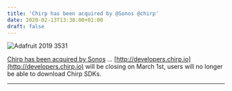 ```yaml
---
title: 'Chirp has been acquired by @Sonos @chirp'
date: 2020-02-13T13:38:00+01:00
draft: false
---
```


![Adafruit 2019 3531](https://cdn-blog.adafruit.com/uploads/2020/02/adafruit_2019_3531.jpg)

[Chirp has been acquired by Sonos](https://chirp.io/?utm_content=116720614&utm_medium=social&utm_source=twitter&hss_channel=tw-465021137) … [http://developers.chirp.io](http://developers.chirp.io) will be closing on March 1st, users will no longer be able to download Chirp SDKs.

* * *